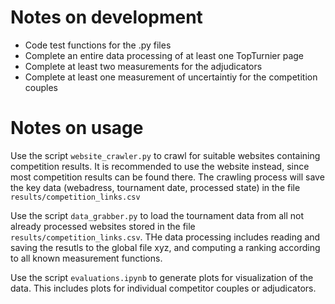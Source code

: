 # Notes on development

- Code test functions for the .py files
- Complete an entire data processing of at least one TopTurnier page
- Complete at least two measurements for the adjudicators
- Complete at least one measurement of uncertaintiy for the competition couples

# Notes on usage

Use the script `website_crawler.py` to crawl for suitable websites containing competition results.
It is recommended to use the website []() instead, since most competition results can be found there.
The crawling process will save the key data (webadress, tournament date, processed state) in the file
    `results/competition_links.csv`

Use the script `data_grabber.py` to load the tournament data from all not already processed websites stored in the 
file `results/competition_links.csv`. THe data processing includes reading and saving the resutls to the global
file xyz, and computing a ranking according to all known measurement functions.

Use the script `evaluations.ipynb` to generate plots for visualization of the data. This includes plots for individual
competitor couples or adjudicators.